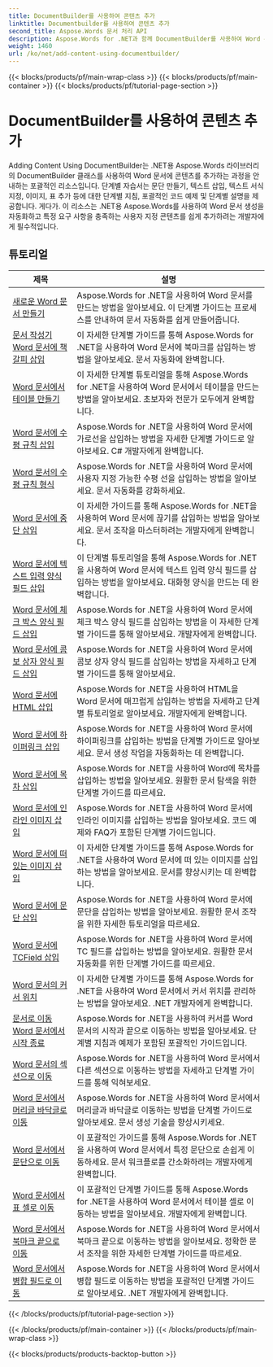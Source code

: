 ```yaml
---
title: DocumentBuilder를 사용하여 콘텐츠 추가
linktitle: Documentbuilder를 사용하여 콘텐츠 추가
second_title: Aspose.Words 문서 처리 API
description: Aspose.Words for .NET과 함께 DocumentBuilder를 사용하여 Word 문서에 콘텐츠를 추가하는 방법을 알아보세요. 자세한 코드 예제가 있는 실습 튜토리얼.
weight: 1460
url: /ko/net/add-content-using-documentbuilder/
---
```


{{< blocks/products/pf/main-wrap-class >}}
{{< blocks/products/pf/main-container >}}
{{< blocks/products/pf/tutorial-page-section >}}

# DocumentBuilder를 사용하여 콘텐츠 추가


Adding Content Using DocumentBuilder는 .NET용 Aspose.Words 라이브러리의 DocumentBuilder 클래스를 사용하여 Word 문서에 콘텐츠를 추가하는 과정을 안내하는 포괄적인 리소스입니다. 단계별 자습서는 문단 만들기, 텍스트 삽입, 텍스트 서식 지정, 이미지, 표 추가 등에 대한 단계별 지침, 포괄적인 코드 예제 및 단계별 설명을 제공합니다. 게다가. 이 리소스는 .NET용 Aspose.Words를 사용하여 Word 문서 생성을 자동화하고 특정 요구 사항을 충족하는 사용자 지정 콘텐츠를 쉽게 추가하려는 개발자에게 필수적입니다.

 ## 튜토리얼
| 제목 | 설명 |
| --- | --- |
| [새로운 Word 문서 만들기](./create-new-document/) | Aspose.Words for .NET을 사용하여 Word 문서를 만드는 방법을 알아보세요. 이 단계별 가이드는 프로세스를 안내하여 문서 자동화를 쉽게 만들어줍니다. |
| [문서 작성기 Word 문서에 책갈피 삽입](./document-builder-insert-bookmark/) | 이 자세한 단계별 가이드를 통해 Aspose.Words for .NET을 사용하여 Word 문서에 북마크를 삽입하는 방법을 알아보세요. 문서 자동화에 완벽합니다. |
| [Word 문서에서 테이블 만들기](./build-table/) | 이 자세한 단계별 튜토리얼을 통해 Aspose.Words for .NET을 사용하여 Word 문서에서 테이블을 만드는 방법을 알아보세요. 초보자와 전문가 모두에게 완벽합니다. |
| [Word 문서에 수평 규칙 삽입](./insert-horizontal-rule/) | Aspose.Words for .NET을 사용하여 Word 문서에 가로선을 삽입하는 방법을 자세한 단계별 가이드로 알아보세요. C# 개발자에게 완벽합니다. |
| [Word 문서의 수평 규칙 형식](./horizontal-rule-format/) | Aspose.Words for .NET을 사용하여 Word 문서에 사용자 지정 가능한 수평 선을 삽입하는 방법을 알아보세요. 문서 자동화를 강화하세요. |
| [Word 문서에 중단 삽입](./insert-break/) | 이 자세한 가이드를 통해 Aspose.Words for .NET을 사용하여 Word 문서에 끊기를 삽입하는 방법을 알아보세요. 문서 조작을 마스터하려는 개발자에게 완벽합니다. |
| [Word 문서에 텍스트 입력 양식 필드 삽입](./insert-text-input-form-field/) | 이 단계별 튜토리얼을 통해 Aspose.Words for .NET을 사용하여 Word 문서에 텍스트 입력 양식 필드를 삽입하는 방법을 알아보세요. 대화형 양식을 만드는 데 완벽합니다. |
| [Word 문서에 체크 박스 양식 필드 삽입](./insert-check-box-form-field/) | Aspose.Words for .NET을 사용하여 Word 문서에 체크 박스 양식 필드를 삽입하는 방법을 이 자세한 단계별 가이드를 통해 알아보세요. 개발자에게 완벽합니다. |
| [Word 문서에 콤보 상자 양식 필드 삽입](./insert-combo-box-form-field/) | Aspose.Words for .NET을 사용하여 Word 문서에 콤보 상자 양식 필드를 삽입하는 방법을 자세하고 단계별 가이드를 통해 알아보세요. |
| [Word 문서에 HTML 삽입](./insert-html/) | Aspose.Words for .NET을 사용하여 HTML을 Word 문서에 매끄럽게 삽입하는 방법을 자세하고 단계별 튜토리얼로 알아보세요. 개발자에게 완벽합니다. |
| [Word 문서에 하이퍼링크 삽입](./insert-hyperlink/) | Aspose.Words for .NET을 사용하여 Word 문서에 하이퍼링크를 삽입하는 방법을 단계별 가이드로 알아보세요. 문서 생성 작업을 자동화하는 데 완벽합니다. |
| [Word 문서에 목차 삽입](./insert-table-of-contents/) | Aspose.Words for .NET을 사용하여 Word에 목차를 삽입하는 방법을 알아보세요. 원활한 문서 탐색을 위한 단계별 가이드를 따르세요. |
| [Word 문서에 인라인 이미지 삽입](./insert-inline-image/) | Aspose.Words for .NET을 사용하여 Word 문서에 인라인 이미지를 삽입하는 방법을 알아보세요. 코드 예제와 FAQ가 포함된 단계별 가이드입니다. |
| [Word 문서에 떠있는 이미지 삽입](./insert-floating-image/) | 이 자세한 단계별 가이드를 통해 Aspose.Words for .NET을 사용하여 Word 문서에 떠 있는 이미지를 삽입하는 방법을 알아보세요. 문서를 향상시키는 데 완벽합니다. |
| [Word 문서에 문단 삽입](./insert-paragraph/) | Aspose.Words for .NET을 사용하여 Word 문서에 문단을 삽입하는 방법을 알아보세요. 원활한 문서 조작을 위한 자세한 튜토리얼을 따르세요. |
| [Word 문서에 TCField 삽입](./insert-tcfield/) | Aspose.Words for .NET을 사용하여 Word 문서에 TC 필드를 삽입하는 방법을 알아보세요. 원활한 문서 자동화를 위한 단계별 가이드를 따르세요. |
| [Word 문서의 커서 위치](./cursor-position/) | 이 자세한 단계별 가이드를 통해 Aspose.Words for .NET을 사용하여 Word 문서에서 커서 위치를 관리하는 방법을 알아보세요. .NET 개발자에게 완벽합니다. |
| [문서로 이동 Word 문서에서 시작 종료](./move-to-document-start-end/) | Aspose.Words for .NET을 사용하여 커서를 Word 문서의 시작과 끝으로 이동하는 방법을 알아보세요. 단계별 지침과 예제가 포함된 포괄적인 가이드입니다. |
| [Word 문서의 섹션으로 이동](./move-to-section/) | Aspose.Words for .NET을 사용하여 Word 문서에서 다른 섹션으로 이동하는 방법을 자세하고 단계별 가이드를 통해 익혀보세요. |
| [Word 문서에서 머리글 바닥글로 이동](./move-to-headers-footers/) | Aspose.Words for .NET을 사용하여 Word 문서에서 머리글과 바닥글로 이동하는 방법을 단계별 가이드로 알아보세요. 문서 생성 기술을 향상시키세요. |
| [Word 문서에서 문단으로 이동](./move-to-paragraph/) | 이 포괄적인 가이드를 통해 Aspose.Words for .NET을 사용하여 Word 문서에서 특정 문단으로 손쉽게 이동하세요. 문서 워크플로를 간소화하려는 개발자에게 완벽합니다. |
| [Word 문서에서 표 셀로 이동](./move-to-table-cell/) | 이 포괄적인 단계별 가이드를 통해 Aspose.Words for .NET을 사용하여 Word 문서에서 테이블 셀로 이동하는 방법을 알아보세요. 개발자에게 완벽합니다. |
| [Word 문서에서 북마크 끝으로 이동](./move-to-bookmark-end/) | Aspose.Words for .NET을 사용하여 Word 문서에서 북마크 끝으로 이동하는 방법을 알아보세요. 정확한 문서 조작을 위한 자세한 단계별 가이드를 따르세요. |
| [Word 문서에서 병합 필드로 이동](./move-to-merge-field/) | Aspose.Words for .NET을 사용하여 Word 문서에서 병합 필드로 이동하는 방법을 포괄적인 단계별 가이드로 알아보세요. .NET 개발자에게 완벽합니다. |
{{< /blocks/products/pf/tutorial-page-section >}}

{{< /blocks/products/pf/main-container >}}
{{< /blocks/products/pf/main-wrap-class >}}

{{< blocks/products/products-backtop-button >}}
